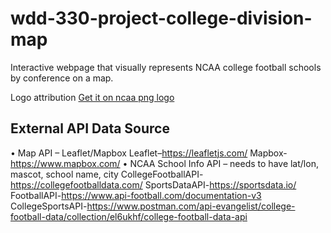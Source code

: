 # wdd-330-project-college-division-map

Interactive webpage that visually represents NCAA college football schools by conference on a map.

Logo attribution
<a href="https://www.freepnglogos.com/images/ncaa-png-logo-3239.html">Get it on ncaa png logo</a>

## External API Data Source

• Map API – Leaflet/Mapbox
Leaflet–https://leafletjs.com/
Mapbox-https://www.mapbox.com/
• NCAA School Info API – needs to have lat/lon, mascot, school name, city
CollegeFootballAPI-https://collegefootballdata.com/
SportsDataAPI-https://sportsdata.io/
FootballAPI-https://www.api-football.com/documentation-v3
CollegeSportsAPI-https://www.postman.com/api-evangelist/college-football-data/collection/el6ukhf/college-football-data-api
